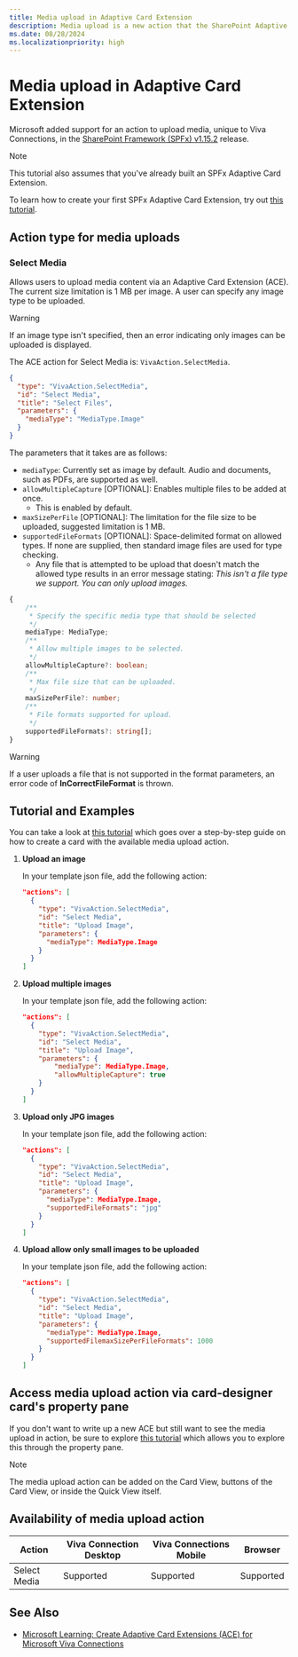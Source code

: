 ```yaml
---
title: Media upload in Adaptive Card Extension
description: Media upload is a new action that the SharePoint Adaptive Card Extension framework supports, which enable third-party developers to upload data content to sharepoint.
ms.date: 08/28/2024
ms.localizationpriority: high
---
```

# Media upload in Adaptive Card Extension

Microsoft added support for an action to upload media, unique to Viva Connections, in the [SharePoint Framework (SPFx) v1.15.2](../../../../release-1.15.2.md) release.

> [!NOTE]
> This tutorial also assumes that you've already built an SPFx Adaptive Card Extension.
>
> To learn how to create your first SPFx Adaptive Card Extension, try out [this tutorial](../../../get-started/build-first-sharepoint-adaptive-card-extension.md).

## Action type for media uploads

### Select Media

Allows users to upload media content via an Adaptive Card Extension (ACE). The current size limitation is 1 MB per image. A user can specify any image type to be uploaded.

> [!WARNING]
> If an image type isn't specified, then an error indicating only images can be uploaded is displayed.

The ACE action for Select Media is: `VivaAction.SelectMedia`.

```json
{
  "type": "VivaAction.SelectMedia",
  "id": "Select Media",
  "title": "Select Files",
  "parameters": {
    "mediaType": "MediaType.Image"
  }
}
```

The parameters that it takes are as follows:

- `mediaType`: Currently set as image by default. Audio and documents, such as PDFs, are supported as well.
- `allowMultipleCapture` [OPTIONAL]: Enables multiple files to be added at once.
  - This is enabled by default.
- `maxSizePerFile` [OPTIONAL]: The limitation for the file size to be uploaded, suggested limitation is 1 MB.
- `supportedFileFormats` [OPTIONAL]:  Space-delimited format on allowed types. If none are supplied, then standard image files are used for type checking.
  - Any file that is attempted to be upload that doesn't match the allowed type results in an error message stating: _This isn't a file type we support. You can only upload images._

```typescript
{
    /**
     * Specify the specific media type that should be selected
     */
    mediaType: MediaType;
    /**
     * Allow multiple images to be selected.
     */
    allowMultipleCapture?: boolean;
    /**
     * Max file size that can be uploaded.
     */
    maxSizePerFile?: number;
    /**
     * File formats supported for upload.
     */
    supportedFileFormats?: string[];
}
```

> [!WARNING]
> If a user uploads a file that is not supported in the format parameters, an error code of **InCorrectFileFormat** is thrown.

## Tutorial and Examples

You can take a look at [this tutorial](./MediaUploadTutorial.md) which goes over a step-by-step guide on how to create a card with the available media upload action.

1. **Upload an image**

    In your template json file, add the following action:

    ```json
    "actions": [
      {
        "type": "VivaAction.SelectMedia",
        "id": "Select Media",
        "title": "Upload Image",
        "parameters": {
          "mediaType": MediaType.Image
        }
      }
    ]
    ```

1. **Upload multiple images**

    In your template json file, add the following action:

    ```json
    "actions": [
      {
        "type": "VivaAction.SelectMedia",
        "id": "Select Media",
        "title": "Upload Image",
        "parameters": {
            "mediaType": MediaType.Image,
            "allowMultipleCapture": true
        }
      }
    ]
    ```

1. **Upload only JPG images**

    In your template json file, add the following action:

    ```json
    "actions": [
      {
        "type": "VivaAction.SelectMedia",
        "id": "Select Media",
        "title": "Upload Image",
        "parameters": {
          "mediaType": MediaType.Image,
          "supportedFileFormats": "jpg"
        }
      }
    ]
    ```

1. **Upload allow only small images to be uploaded**

    In your template json file, add the following action:

    ```json
    "actions": [
      {
        "type": "VivaAction.SelectMedia",
        "id": "Select Media",
        "title": "Upload Image",
        "parameters": {
          "mediaType": MediaType.Image,
          "supportedFilemaxSizePerFileFormats": 1000
        }
      }
    ]
    ```

## Access media upload action via card-designer card's property pane

If you don't want to write up a new ACE but still want to see the media upload in action, be sure to explore [this tutorial](./MediaUploadPropertyPane.md) which allows you to explore this through the property pane.

> [!NOTE]
> The media upload action can be added on the Card View, buttons of the Card View, or inside the Quick View itself.

## Availability of media upload action

   Action    | Viva Connection Desktop | Viva Connections Mobile |  Browser
------------ | ----------------------- | ----------------------- | ---------
Select Media | Supported               | Supported               | Supported

## See Also

- [Microsoft Learning: Create Adaptive Card Extensions (ACE) for Microsoft Viva Connections](/training/modules/sharepoint-spfx-adaptive-card-extension-card-types)
